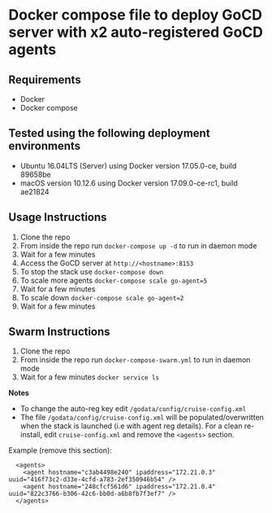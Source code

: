 # Docker compose file to deploy GoCD server with x2 auto-registered GoCD agents

## Requirements
* Docker
* Docker compose

## Tested using the following deployment environments
* Ubuntu 16.04LTS (Server) using Docker version 17.05.0-ce, build 89658be
* macOS version 10.12.6 using Docker version 17.09.0-ce-rc1, build ae21824

## Usage Instructions

1. Clone the repo
2. From inside the repo run `docker-compose up -d` to run in daemon mode
3. Wait for a few minutes
4. Access the GoCD server at `http://<hostname>:8153`
5. To stop the stack use `docker-compose down`  
6. To scale more agents `docker-compose scale go-agent=5`
7. Wait for a few minutes
8. To scale down `docker-compose scale go-agent=2`
9. Wait for a few minutes


## Swarm Instructions

1. Clone the repo
2. From inside the repo run `docker-compose-swarm.yml` to run in daemon mode
3. Wait for a few minutes `docker service ls`

**Notes**

- To change the auto-reg key edit `/godata/config/cruise-config.xml`
- The file `/godata/config/cruise-config.xml` will be populated/overwritten when the stack is launched (i.e with agent reg details). For a clean re-install, edit `cruise-config.xml` and remove the `<agents>` section.

Example (remove this section):

```
  <agents>
    <agent hostname="c3ab4498e240" ipaddress="172.21.0.3" uuid="416f73c2-d33e-4cfd-a783-2ef350946b54" />
    <agent hostname="248cfcf561d6" ipaddress="172.21.0.4" uuid="822c3766-b306-42c6-bb0d-a6b8fb7f3ef7" />
  </agents>
```
